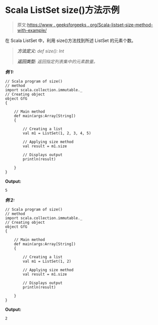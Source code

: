 # Scala ListSet size()方法示例

> 原文:[https://www . geeksforgeeks . org/Scala-listset-size-method-with-example/](https://www.geeksforgeeks.org/scala-listset-size-method-with-example/)

在 Scala ListSet 中，利用 size()方法找到所述 ListSet 的元素个数。

> ***方法定义:*** *def size(): Int*
> 
> ***返回类型:*** *返回指定列表集中的元素数量。*

***例 1:***

```
// Scala program of size() 
// method 
import scala.collection.immutable._
// Creating object 
object GfG 
{ 

    // Main method 
    def main(args:Array[String]) 
    { 

        // Creating a list 
        val m1 = ListSet(1, 2, 3, 4, 5) 

        // Applying size method 
        val result = m1.size 

        // Displays output 
        println(result) 

    } 
} 
```

**Output:**

```
5

```

***例 2:***

```
// Scala program of size() 
// method 
import scala.collection.immutable._
// Creating object 
object GfG 
{ 

    // Main method 
    def main(args:Array[String]) 
    { 

        // Creating a list 
        val m1 = ListSet(1, 2) 

        // Applying size method 
        val result = m1.size 

        // Displays output 
        println(result) 

    } 
} 
```

**Output:**

```
2

```